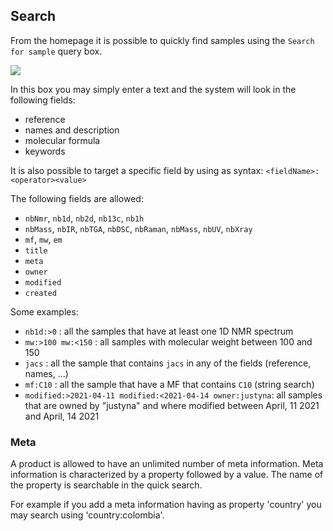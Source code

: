 ## Search

From the homepage it is possible to quickly find samples using the `Search for sample` query box.

<img src='search.png'>

In this box you may simply enter a text and the system will look in the following fields:

- reference
- names and description
- molecular formula
- keywords

It is also possible to target a specific field by using as syntax: `<fieldName>:<operator><value>`

The following fields are allowed:

- `nbNmr`, `nb1d`, `nb2d`, `nb13c`, `nb1h`
- `nbMass`, `nbIR`, `nbTGA`, `nbDSC`, `nbRaman`, `nbMass`, `nbUV`, `nbXray`
- `mf`, `mw`, `em`
- `title`
- `meta`
- `owner`
- `modified`
- `created`

Some examples:

- `nb1d:>0` : all the samples that have at least one 1D NMR spectrum
- `mw:>100 mw:<150` : all samples with molecular weight between 100 and 150
- `jacs` : all the sample that contains `jacs` in any of the fields (reference, names, ...)
- `mf:C10` : all the sample that have a MF that contains `C10` (string search)
- `modified:>2021-04-11 modified:<2021-04-14 owner:justyna`: all samples that are owned by "justyna" and where modified between April, 11 2021 and April, 14 2021

### Meta

A product is allowed to have an unlimited number of meta information. Meta information is characterized by a property followed by a value. The name of the property is searchable in the quick search.

For example if you add a meta information having as property 'country' you may search using 'country:colombia'.
